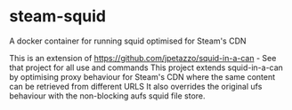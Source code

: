 # steam-squid
A docker container for running squid optimised for Steam's CDN

This is an extension of https://github.com/jpetazzo/squid-in-a-can - See that project for all use and commands
This project extends squid-in-a-can by optimising proxy behaviour for Steam's CDN where the same content can be retrieved from different URLS
It also overrides the original ufs behaviour with the non-blocking aufs squid file store.
